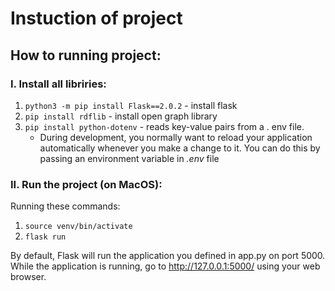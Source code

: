 # Instuction of project

## How to running project:

### I. Install all libriries:

1. ``` python3 -m pip install Flask==2.0.2 ``` - install flask
2. ``` pip install rdflib ``` - install open graph library
3. ``` pip install python-dotenv ``` - reads key-value pairs from a . env file. 
    - During development, you normally want to reload your application automatically whenever you make a change to it. You can do this by passing an environment variable in *.env* file

### II. Run the project (on MacOS):

Running these commands: 
1. ``` source venv/bin/activate ``` 
2. ``` flask run ``` 

By default, Flask will run the application you defined in app.py on port 5000. While the application is running, go to http://127.0.0.1:5000/ using your web browser.
